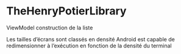 # TheHenryPotierLibrary

ViewModel
construction de la liste

Les tailles d’écrans sont classés en densité
Android est capable de redimensionner à l’exécution en fonction de la densité du terminal

